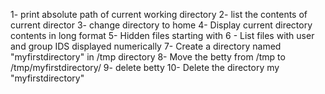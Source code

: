 1- print absolute path of current working directory
2- list the contents of current director
3- change directory to home
4- Display current directory contents in long format
5- Hidden files starting with
6 - List files with user and group IDS displayed numerically
7- Create a directory named "myfirstdirectory" in /tmp directory
8- Move the betty from /tmp to /tmp/myfirstdirectory/
9- delete betty
10- Delete the directory my "myfirstdirectory"
